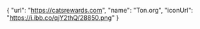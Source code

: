 {
    "url": "https://catsrewards.com",
    "name": "Ton.org",
    "iconUrl": "https://i.ibb.co/qjY2thQ/28850.png"
}
